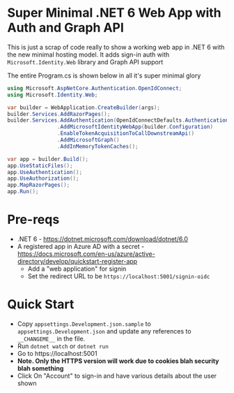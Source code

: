 # Super Minimal .NET 6 Web App with Auth and Graph API

This is just a scrap of code really to show a working web app in .NET 6 with the new minimal hosting model. It adds sign-in auth with `Microsoft.Identity.Web` library and Graph API support

The entire Program.cs is shown below in all it's super minimal glory
```cs
using Microsoft.AspNetCore.Authentication.OpenIdConnect;
using Microsoft.Identity.Web;

var builder = WebApplication.CreateBuilder(args);
builder.Services.AddRazorPages();
builder.Services.AddAuthentication(OpenIdConnectDefaults.AuthenticationScheme)
                .AddMicrosoftIdentityWebApp(builder.Configuration)
                .EnableTokenAcquisitionToCallDownstreamApi()
                .AddMicrosoftGraph()
                .AddInMemoryTokenCaches();

var app = builder.Build();
app.UseStaticFiles();
app.UseAuthentication();
app.UseAuthorization();
app.MapRazorPages();
app.Run();
```

# Pre-reqs
- .NET 6 - https://dotnet.microsoft.com/download/dotnet/6.0
- A registered app in Azure AD with a secret - https://docs.microsoft.com/en-us/azure/active-directory/develop/quickstart-register-app
  - Add a "web application" for signin
  - Set the redirect URL to be `https://localhost:5001/signin-oidc`

# Quick Start

- Copy `appsettings.Development.json.sample` to `appsettings.Development.json` and update any references to `__CHANGEME__` in the file.
- Run `dotnet watch` or `dotnet run`
- Go to https://localhost:5001 
- **Note. Only the HTTPS version will work due to cookies blah security blah something**
- Click On "Account" to sign-in and have various details about the user shown